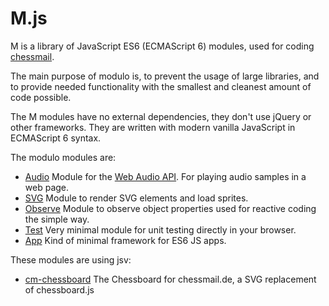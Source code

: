 # M.js

M is a library of JavaScript ES6 (ECMAScript 6) modules, used for coding [chessmail](http://www.chessmail.eu).

The main purpose of modulo is, to prevent the usage of large libraries, and to provide needed functionality with the smallest and cleanest amount of code possible.

The M modules have no external dependencies, they don't use jQuery or other frameworks. They are written with modern vanilla JavaScript in ECMAScript 6 syntax.

The modulo modules are:

- [Audio](https://github.com/shaack/svjs-audio) Module for the [Web Audio API](https://developer.mozilla.org/de/docs/Web/API/Web_Audio_API). For playing audio samples in a web page.
- [SVG](https://github.com/shaack/svjs-svg) Module to render SVG elements and load sprites.
- [Observe](https://github.com/shaack/svjs-observe) Module to observe object properties used for reactive coding the simple way.
- [Test](https://github.com/shaack/svjs-test) Very minimal module for unit testing directly in your browser.
- [App](https://github.com/shaack/svjs-app) Kind of minimal framework for ES6 JS apps.

These modules are using jsv:

- [cm-chessboard](https://github.com/shaack/cm-chessboard) The Chessboard for chessmail.de, a SVG replacement of chessboard.js
